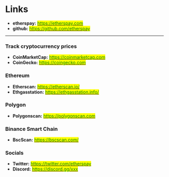 # Links

* **etherspay:** [<mark style="color:green;">https://etherspay.com</mark>](https://etherspay.com)<mark style="color:green;"></mark>
* **github:** [<mark style="color:green;">https://github.com/etherspay</mark>](https://github.com/etherspay)<mark style="color:green;"></mark>

****

### Track cryptocurrency prices

* **CoinMarketCap:** [<mark style="color:green;">https://coinmarketcap.com</mark>](https://coinmarketcap.com)<mark style="color:green;"></mark>
* **CoinGecko:** [<mark style="color:green;">https://coingecko.com</mark>](https://coingecko.com)<mark style="color:green;"></mark>

### Ethereum

* **Etherscan:** [<mark style="color:green;">https://etherscan.io/</mark>](https://etherscan.io/)<mark style="color:green;"></mark>
* **Ethgasstation:** [<mark style="color:green;">https://ethgasstation.info/</mark>](https://ethgasstation.info/)<mark style="color:green;"></mark>

### Polygon

* **Polygonscan:** [<mark style="color:green;">https://polygonscan.com</mark>](https://polygonscan.com/)<mark style="color:green;"></mark>

### Binance Smart Chain

* **BscScan:** [<mark style="color:green;">https://bscscan.com/</mark>](https://bscscan.com/)<mark style="color:green;"></mark>

### Socials

* **Twitter:** [<mark style="color:green;">https://twitter.com/etherspay</mark>](https://twitter.com/etherspay)<mark style="color:green;"></mark>
* **Discord:** [<mark style="color:green;">https://discord.gg/xxx</mark>](https://discord.gg/xxx)<mark style="color:green;"></mark>
